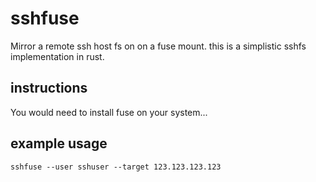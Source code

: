 # sshfuse

Mirror a remote ssh host fs on on a fuse mount. this is a simplistic sshfs implementation in rust.

## instructions
You would need to install fuse on your system... <coming soon..>

## example usage
```
sshfuse --user sshuser --target 123.123.123.123
```
